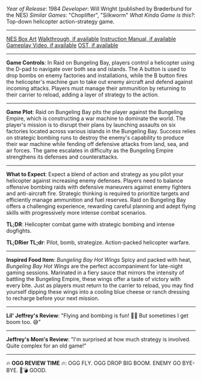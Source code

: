 *Year of Release*: 1984
*Developer*: Will Wright (published by Brøderbund for the NES)
*Similar Games*: "Choplifter", "Silkworm"
*What Kinda Game is this?*: Top-down helicopter action-strategy game.

---
[NES Box Art](https://www.google.com/search?tbm=isch&q=NES+Box+Art+Raid+on+Bungeling+Bay) 
[Walkthrough, if available](https://www.google.com/search?q=Walkthrough+NES+Raid+on+Bungeling+Bay)
[Instruction Manual, if available](https://www.google.com/search?q=NES+Instruction+Manual+Raid+on+Bungeling+Bay)
[Gameplay Video, if available](https://www.youtube.com/results?search_query=gameplay+NES+Raid+on+Bungeling+Bay) 
[OST, if available](https://www.youtube.com/results?search_query=gameplay+NES+Raid+on+Bungeling+Bay+OST)

- - -
**Game Controls**:
In Raid on Bungeling Bay, players control a helicopter using the D-pad to navigate over both sea and islands. The A button is used to drop bombs on enemy factories and installations, while the B button fires the helicopter's machine gun to take out enemy aircraft and defend against incoming attacks. Players must manage their ammunition by returning to their carrier to reload, adding a layer of strategy to the action.

- - -
**Game Plot**: 
Raid on Bungeling Bay pits the player against the Bungeling Empire, which is constructing a war machine to dominate the world. The player's mission is to disrupt their plans by launching assaults on six factories located across various islands in the Bungeling Bay. Success relies on strategic bombing runs to destroy the enemy's capability to produce their war machine while fending off defensive attacks from land, sea, and air forces. The game escalates in difficulty as the Bungeling Empire strengthens its defenses and counterattacks.

- - -
**What to Expect**: 
Expect a blend of action and strategy as you pilot your helicopter against increasing enemy defenses. Players need to balance offensive bombing raids with defensive maneuvers against enemy fighters and anti-aircraft fire. Strategic thinking is required to prioritize targets and efficiently manage ammunition and fuel reserves. Raid on Bungeling Bay offers a challenging experience, rewarding careful planning and adept flying skills with progressively more intense combat scenarios.

**TL;DR**:
Helicopter combat game with strategic bombing and intense dogfights.

**TL;DRier TL;dr**: 
Pilot, bomb, strategize. Action-packed helicopter warfare.

---
**Inspired Food Item**: *Bungeling Bay Hot Wings*
Spicy and packed with heat, *Bungeling Bay Hot Wings* are the perfect accompaniment for late-night gaming sessions. Marinated in a fiery sauce that mirrors the intensity of battling the Bungeling Empire, these wings offer a taste of victory with every bite. Just as players must return to the carrier to reload, you may find yourself dipping these wings into a cooling blue cheese or ranch dressing to recharge before your next mission.

---
**Lil' Jeffrey's Review**: "Flying and bombing is fun! 🚁💥 But sometimes I get boom too. 😅"

---
**Jeffrey's Mom's Review**: "I'm surprised at how much strategy is involved. Quite complex for an old game!"

---
🔥 **OGG REVIEW TIME** 🔥: OGG FLY. OGG DROP BIG BOOM. ENEMY GO BYE-BYE. 🚁💣 GOOD.